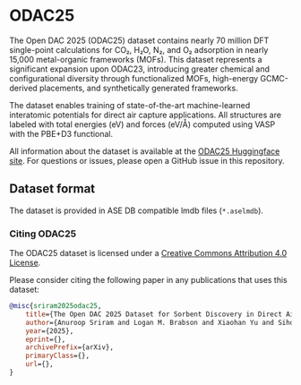 # ODAC25

The Open DAC 2025 (ODAC25) dataset contains nearly 70 million DFT single-point 
calculations for CO₂, H₂O, N₂, and O₂ adsorption in nearly 15,000 metal-organic frameworks 
(MOFs). This dataset represents a significant expansion upon ODAC23, introducing 
greater chemical and configurational diversity through functionalized MOFs, 
high-energy GCMC-derived placements, and synthetically generated frameworks.

The dataset enables training of state-of-the-art machine-learned interatomic 
potentials for direct air capture applications. All structures are labeled 
with total energies (eV) and forces (eV/Å) computed using VASP with the 
PBE+D3 functional.

All information about the dataset is available at the 
[ODAC25 Huggingface site](https://huggingface.co/facebook/ODAC25). 
For questions or issues, please open a GitHub issue in this repository.

## Dataset format 

The dataset is provided in ASE DB compatible lmdb files (`*.aselmdb`).  

### Citing ODAC25

The ODAC25 dataset is licensed under a [Creative Commons Attribution 4.0 License](https://creativecommons.org/licenses/by/4.0/legalcode).

Please consider citing the following paper in any publications that uses this dataset:

```bib
@misc{sriram2025odac25,
    title={The Open DAC 2025 Dataset for Sorbent Discovery in Direct Air Capture}, 
    author={Anuroop Sriram and Logan M. Brabson and Xiaohan Yu and Sihoon Choi and Kareem Abdelmaqsoud and Elias Moubarak and Pim de Haan and Sindy Löwe and Johann Brehmer and John R. Kitchin and Max Welling and C. Lawrence Zitnick and Zachary Ulissi and Andrew J. Medford and David S. Sholl},
    year={2025},
    eprint={},
    archivePrefix={arXiv},
    primaryClass={},
    url={}, 
}
```

